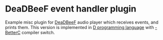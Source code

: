 # DeaDBeeF event handler plugin

Example misc plugin for [DeaDBeeF](http://deadbeef.sourceforge.net/) audio player which receives events, and prints them. This version is implemented in [D programming language](https://dlang.org/) with [-BetterC](https://dlang.org/blog/2017/08/23/d-as-a-better-c/) compiler switch.